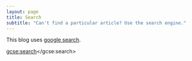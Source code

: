 ```yaml
---
layout: page
title: Search
subtitle: "Can't find a particular article? Use the search engine."
---
```


This blog uses [google search](http://google.com/cse).

<script>
  (function() {
    var cx = '008418481172826915527:apcys6hhm3o';
    var gcse = document.createElement('script');
    gcse.type = 'text/javascript';
    gcse.async = true;
    gcse.src = 'https://cse.google.com/cse.js?cx=' + cx;
    var s = document.getElementsByTagName('script')[0];
    s.parentNode.insertBefore(gcse, s);
  })();
</script>
<gcse:search></gcse:search>
